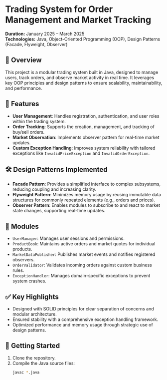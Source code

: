 # Trading System for Order Management and Market Tracking

**Duration:** January 2025 – March 2025  
**Technologies:** Java, Object-Oriented Programming (OOP), Design Patterns (Facade, Flyweight, Observer)

## 📌 Overview

This project is a modular trading system built in Java, designed to manage users, track orders, and observe market activity in real time. It leverages key OOP principles and design patterns to ensure scalability, maintainability, and performance.

## 🧱 Features

- **User Management**: Handles registration, authentication, and user roles within the trading system.
- **Order Tracking**: Supports the creation, management, and tracking of buy/sell orders.
- **Market Observation**: Implements observer pattern for real-time market updates.
- **Custom Exception Handling**: Improves system reliability with tailored exceptions like `InvalidPriceException` and `InvalidOrderException`.

## 🛠️ Design Patterns Implemented

- **Facade Pattern**: Provides a simplified interface to complex subsystems, reducing coupling and increasing clarity.
- **Flyweight Pattern**: Minimizes memory usage by reusing immutable data structures for commonly repeated elements (e.g., orders and prices).
- **Observer Pattern**: Enables modules to subscribe to and react to market state changes, supporting real-time updates.

## 📘 Modules

- `UserManager`: Manages user sessions and permissions.
- `ProductBook`: Maintains active orders and market quotes for individual products.
- `MarketDataPublisher`: Publishes market events and notifies registered observers.
- `OrderValidator`: Validates incoming orders against custom business rules.
- `ExceptionHandler`: Manages domain-specific exceptions to prevent system crashes.

## ✅ Key Highlights

- Designed with SOLID principles for clear separation of concerns and modular architecture.
- Ensured stability with a comprehensive exception handling framework.
- Optimized performance and memory usage through strategic use of design patterns.

## 🚀 Getting Started

1. Clone the repository.
2. Compile the Java source files:
   ```bash
   javac *.java

